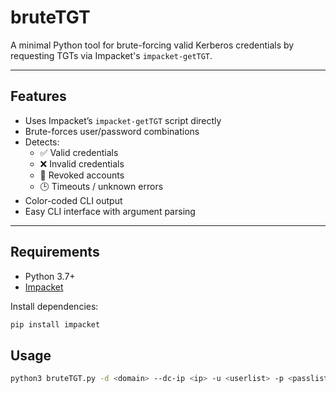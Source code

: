 # bruteTGT

A minimal Python tool for brute-forcing valid Kerberos credentials by requesting TGTs via Impacket's `impacket-getTGT`.

---

## Features

- Uses Impacket’s `impacket-getTGT` script directly
- Brute-forces user/password combinations
- Detects:
  - ✅ Valid credentials
  - ❌ Invalid credentials
  - 🚫 Revoked accounts
  - 🕒 Timeouts / unknown errors
- Color-coded CLI output
- Easy CLI interface with argument parsing

---

## Requirements

- Python 3.7+
- [Impacket](https://github.com/fortra/impacket)

Install dependencies:

```bash
pip install impacket
```

## Usage
```bash
python3 bruteTGT.py -d <domain> --dc-ip <ip> -u <userlist> -p <passlist>
```

